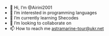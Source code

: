 - 👋 Hi, I’m @Airini2001
- 👀 I’m interested in programming languages
- 🌱 I’m currently learning Shecodes
- 💞️ I’m looking to collaborate on
- 📫 How to reach me astramarine-tour@ukr.net

<!---
Airini2001/Airini2001 is a ✨ special ✨ repository because its `README.md` (this file) appears on your GitHub profile.
You can click the Preview link to take a look at your changes.
--->
